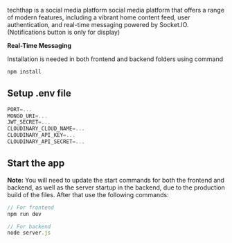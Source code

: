 

techthap is a social media platform social media platform that offers a range of modern features, including a vibrant home content feed, user authentication, and real-time messaging powered by Socket.IO. (Notifications button is only for display)


**Real-Time Messaging**




Installation is needed in both frontend and backend folders using command

```bash
npm install
```

## Setup .env file

```javascript
PORT=...
MONGO_URI=...
JWT_SECRET=...
CLOUDINARY_CLOUD_NAME=...
CLOUDINARY_API_KEY=...
CLOUDINARY_API_SECRET=...
```

## Start the app

**Note:** You will need to update the start commands for both the frontend and backend, as well as the server startup in the backend, due to the production build of the files. After that use the following commands:

```javascript
// For frontend
npm run dev

// For backend
node server.js
```

